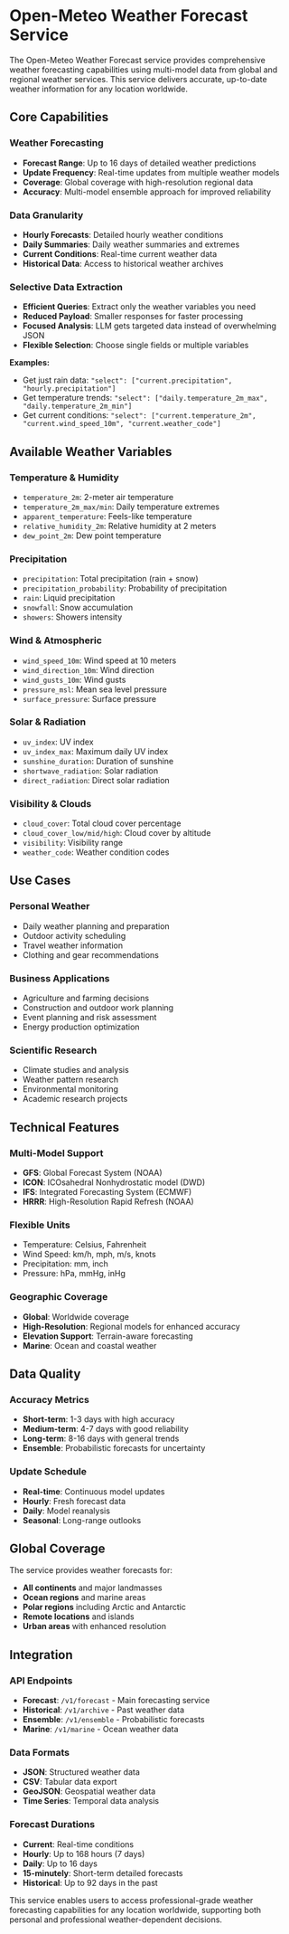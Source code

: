 # Open-Meteo Weather Forecast Service

The Open-Meteo Weather Forecast service provides comprehensive weather forecasting capabilities using multi-model data from global and regional weather services. This service delivers accurate, up-to-date weather information for any location worldwide.

## Core Capabilities

### **Weather Forecasting**

- **Forecast Range**: Up to 16 days of detailed weather predictions
- **Update Frequency**: Real-time updates from multiple weather models
- **Coverage**: Global coverage with high-resolution regional data
- **Accuracy**: Multi-model ensemble approach for improved reliability

### **Data Granularity**

- **Hourly Forecasts**: Detailed hourly weather conditions
- **Daily Summaries**: Daily weather summaries and extremes
- **Current Conditions**: Real-time current weather data
- **Historical Data**: Access to historical weather archives

### **Selective Data Extraction**

- **Efficient Queries**: Extract only the weather variables you need
- **Reduced Payload**: Smaller responses for faster processing
- **Focused Analysis**: LLM gets targeted data instead of overwhelming JSON
- **Flexible Selection**: Choose single fields or multiple variables

**Examples:**

- Get just rain data: `"select": ["current.precipitation", "hourly.precipitation"]`
- Get temperature trends: `"select": ["daily.temperature_2m_max", "daily.temperature_2m_min"]`
- Get current conditions: `"select": ["current.temperature_2m", "current.wind_speed_10m", "current.weather_code"]`

## Available Weather Variables

### **Temperature & Humidity**

- `temperature_2m`: 2-meter air temperature
- `temperature_2m_max/min`: Daily temperature extremes
- `apparent_temperature`: Feels-like temperature
- `relative_humidity_2m`: Relative humidity at 2 meters
- `dew_point_2m`: Dew point temperature

### **Precipitation**

- `precipitation`: Total precipitation (rain + snow)
- `precipitation_probability`: Probability of precipitation
- `rain`: Liquid precipitation
- `snowfall`: Snow accumulation
- `showers`: Showers intensity

### **Wind & Atmospheric**

- `wind_speed_10m`: Wind speed at 10 meters
- `wind_direction_10m`: Wind direction
- `wind_gusts_10m`: Wind gusts
- `pressure_msl`: Mean sea level pressure
- `surface_pressure`: Surface pressure

### **Solar & Radiation**

- `uv_index`: UV index
- `uv_index_max`: Maximum daily UV index
- `sunshine_duration`: Duration of sunshine
- `shortwave_radiation`: Solar radiation
- `direct_radiation`: Direct solar radiation

### **Visibility & Clouds**

- `cloud_cover`: Total cloud cover percentage
- `cloud_cover_low/mid/high`: Cloud cover by altitude
- `visibility`: Visibility range
- `weather_code`: Weather condition codes

## Use Cases

### **Personal Weather**

- Daily weather planning and preparation
- Outdoor activity scheduling
- Travel weather information
- Clothing and gear recommendations

### **Business Applications**

- Agriculture and farming decisions
- Construction and outdoor work planning
- Event planning and risk assessment
- Energy production optimization

### **Scientific Research**

- Climate studies and analysis
- Weather pattern research
- Environmental monitoring
- Academic research projects

## Technical Features

### **Multi-Model Support**

- **GFS**: Global Forecast System (NOAA)
- **ICON**: ICOsahedral Nonhydrostatic model (DWD)
- **IFS**: Integrated Forecasting System (ECMWF)
- **HRRR**: High-Resolution Rapid Refresh (NOAA)

### **Flexible Units**

- Temperature: Celsius, Fahrenheit
- Wind Speed: km/h, mph, m/s, knots
- Precipitation: mm, inch
- Pressure: hPa, mmHg, inHg

### **Geographic Coverage**

- **Global**: Worldwide coverage
- **High-Resolution**: Regional models for enhanced accuracy
- **Elevation Support**: Terrain-aware forecasting
- **Marine**: Ocean and coastal weather

## Data Quality

### **Accuracy Metrics**

- **Short-term**: 1-3 days with high accuracy
- **Medium-term**: 4-7 days with good reliability
- **Long-term**: 8-16 days with general trends
- **Ensemble**: Probabilistic forecasts for uncertainty

### **Update Schedule**

- **Real-time**: Continuous model updates
- **Hourly**: Fresh forecast data
- **Daily**: Model reanalysis
- **Seasonal**: Long-range outlooks

## Global Coverage

The service provides weather forecasts for:

- **All continents** and major landmasses
- **Ocean regions** and marine areas
- **Polar regions** including Arctic and Antarctic
- **Remote locations** and islands
- **Urban areas** with enhanced resolution

## Integration

### **API Endpoints**

- **Forecast**: `/v1/forecast` - Main forecasting service
- **Historical**: `/v1/archive` - Past weather data
- **Ensemble**: `/v1/ensemble` - Probabilistic forecasts
- **Marine**: `/v1/marine` - Ocean weather data

### **Data Formats**

- **JSON**: Structured weather data
- **CSV**: Tabular data export
- **GeoJSON**: Geospatial weather data
- **Time Series**: Temporal data analysis

### **Forecast Durations**

- **Current**: Real-time conditions
- **Hourly**: Up to 168 hours (7 days)
- **Daily**: Up to 16 days
- **15-minutely**: Short-term detailed forecasts
- **Historical**: Up to 92 days in the past

This service enables users to access professional-grade weather forecasting capabilities for any location worldwide, supporting both personal and professional weather-dependent decisions.
